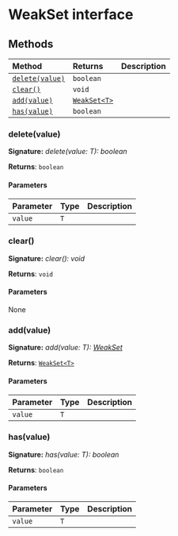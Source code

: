 # WeakSet interface













## Methods

| Method	   |  Returns	| Description|
|:-------------|:-------|:-----------|
|[`delete(value)`](#deletevalue)      | `boolean` |  |
|[`clear()`](#clear)      | `void` |  |
|[`add(value)`](#addvalue)      | [`WeakSet<T>`](../es6-collections/weakset.md) |  |
|[`has(value)`](#hasvalue)      | `boolean` |  |




### delete(value)



**Signature:** _delete(value: T): boolean_

**Returns**: `boolean`



#### Parameters


| Parameter	   | Type    | Description |
|:-------------|:---------------|:------------|
| `value`    | `T` |  |


### clear()



**Signature:** _clear(): void_

**Returns**: `void`



#### Parameters
None


### add(value)



**Signature:** _add(value: T): [WeakSet](../es6-collections/weakset.md)<T>_

**Returns**: [`WeakSet<T>`](../es6-collections/weakset.md)



#### Parameters


| Parameter	   | Type    | Description |
|:-------------|:---------------|:------------|
| `value`    | `T` |  |


### has(value)



**Signature:** _has(value: T): boolean_

**Returns**: `boolean`



#### Parameters


| Parameter	   | Type    | Description |
|:-------------|:---------------|:------------|
| `value`    | `T` |  |

